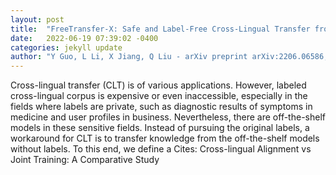 ```yaml
---
layout: post
title:  "FreeTransfer-X: Safe and Label-Free Cross-Lingual Transfer from Off-the-Shelf Models"
date:   2022-06-19 07:39:02 -0400
categories: jekyll update
author: "Y Guo, L Li, X Jiang, Q Liu - arXiv preprint arXiv:2206.06586, 2022"
---
```

Cross-lingual transfer (CLT) is of various applications. However, labeled cross-lingual corpus is expensive or even inaccessible, especially in the fields where labels are private, such as diagnostic results of symptoms in medicine and user profiles in business. Nevertheless, there are off-the-shelf models in these sensitive fields. Instead of pursuing the original labels, a workaround for CLT is to transfer knowledge from the off-the-shelf models without labels. To this end, we define a  Cites: Cross-lingual Alignment vs Joint Training: A Comparative Study